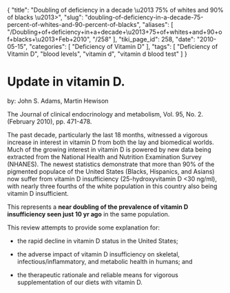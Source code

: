 {
    "title": "Doubling of deficiency in a decade \u2013 75% of whites and 90% of blacks \u2013>",
    "slug": "doubling-of-deficiency-in-a-decade-75-percent-of-whites-and-90-percent-of-blacks",
    "aliases": [
        "/Doubling+of+deficiency+in+a+decade+\u2013+75+of+whites+and+90+of+blacks+\u2013+Feb+2010",
        "/258"
    ],
    "tiki_page_id": 258,
    "date": "2010-05-15",
    "categories": [
        "Deficiency of Vitamin D"
    ],
    "tags": [
        "Deficiency of Vitamin D",
        "blood levels",
        "vitamin d",
        "vitamin d blood test"
    ]
}


# Update in vitamin D.

by: John S. Adams, Martin Hewison

The Journal of clinical endocrinology and metabolism, Vol. 95, No. 2. (February 2010), pp. 471-478.

The past decade, particularly the last 18 months, witnessed a vigorous increase in interest in vitamin D from both the lay and biomedical worlds. Much of the growing interest in vitamin D is powered by new data being extracted from the National Health and Nutrition Examination Survey (NHANES). The newest statistics demonstrate that more than 90% of the pigmented populace of the United States (Blacks, Hispanics, and Asians) now suffer from vitamin D insufficiency (25-hydroxyvitamin D <30 ng/ml), with nearly three fourths of the white population in this country also being vitamin D insufficient. 

This represents a  **near doubling of the prevalence of vitamin D insufficiency seen just 10 yr ago**  in the same population. 

This review attempts to provide some explanation for: 

* the rapid decline in vitamin D status in the United States; 

* the adverse impact of vitamin D insufficiency on skeletal, infectious/inflammatory, and metabolic health in humans; and 

* the therapeutic rationale and reliable means for vigorous supplementation of our diets with vitamin D.